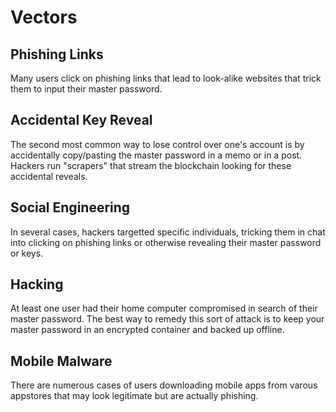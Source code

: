 # Vectors

## Phishing Links

Many users click on phishing links that lead to look-alike websites that trick them to input their master password.

## Accidental Key Reveal

The second most common way to lose control over one's account is by accidentally copy/pasting the master password in a memo or in a post. Hackers run "scrapers" that stream the blockchain looking for these accidental reveals.

## Social Engineering

In several cases, hackers targetted specific individuals, tricking them in chat into clicking on phishing links or otherwise revealing their master password or keys.

## Hacking

At least one user had their home computer compromised in search of their master password. The best way to remedy this sort of attack is to keep your master password in an encrypted container and backed up offline.

## Mobile Malware

There are numerous cases of users downloading mobile apps from varous appstores that may look legitimate but are actually phishing.
